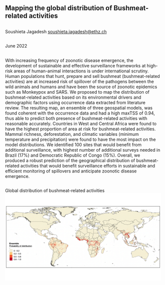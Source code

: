## Mapping the global distribution of Bushmeat-related activities 
##
Soushieta Jagadesh <soushieta.jagadesh@ethz.ch>
##
June 2022
##

With increasing frequency of zoonotic disease emergence, the development of sustainable and effective surveillance frameworks at high-risk areas of human-animal interactions is under international scrutiny. Human populations that hunt, prepare and sell bushmeat (bushmeat-related activities) are at increased risk of spillover of the pathogens between the wild animals and humans and have been the source of zoonotic epidemics such as Monkeypox and SARS. We proposed to map the distribution of bushmeat-related activities based on its environmental drivers and demographic factors using occurrence data extracted from literature review. The resulting map, an ensemble of three geospatial models, was found coherent with the occurrence data and had a high maxTSS of 0.94, thus able to predict both presence of bushmeat-related activities with reasonable accurately. Countries in West and Central Africa were found to have the highest proportion of area at risk for bushmeat-related activities. Mammal richness, deforestation, and climatic variables (minimum temperature and precipitation) were found to have the most impact on the model distributions. We identified 100 sites that would benefit from additional surveillance, with highest number of additional surveys needed in Brazil (17%) and Democratic Republic of Congo (15%). Overall, we produced a robust prediction of the geographical distribution of bushmeat-related activities that would benefit surveillance efforts in sustainable and efficient monitoring of spillovers and anticipate zoonotic disease emergence.
##
Global distribution of bushmeat-related activities
![Global distribution of bushmeat-related activities](Figure.png)